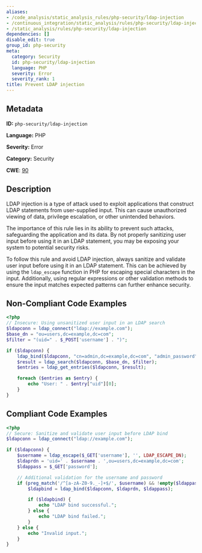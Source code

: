 ```yaml
---
aliases:
- /code_analysis/static_analysis_rules/php-security/ldap-injection
- /continuous_integration/static_analysis/rules/php-security/ldap-injection
- /static_analysis/rules/php-security/ldap-injection
dependencies: []
disable_edit: true
group_id: php-security
meta:
  category: Security
  id: php-security/ldap-injection
  language: PHP
  severity: Error
  severity_rank: 1
title: Prevent LDAP injection
---
```

<!--  SOURCED FROM https://github.com/DataDog/datadog-static-analyzer-rule-docs -->


## Metadata
**ID:** `php-security/ldap-injection`

**Language:** PHP

**Severity:** Error

**Category:** Security

**CWE**: [90](https://cwe.mitre.org/data/definitions/90.html)

## Description
LDAP injection is a type of attack used to exploit applications that construct LDAP statements from user-supplied input. This can cause unauthorized viewing of data, privilege escalation, or other unintended behaviors.

The importance of this rule lies in its ability to prevent such attacks, safeguarding the application and its data. By not properly sanitizing user input before using it in an LDAP statement, you may be exposing your system to potential security risks.

To follow this rule and avoid LDAP injection, always sanitize and validate user input before using it in an LDAP statement. This can be achieved by using the `ldap_escape` function in PHP for escaping special characters in the input. Additionally, using regular expressions or other validation methods to ensure the input matches expected patterns can further enhance security.

## Non-Compliant Code Examples
```php
<?php
// Insecure: Using unsanitized user input in an LDAP search
$ldapconn = ldap_connect("ldap://example.com");
$base_dn = "ou=users,dc=example,dc=com";
$filter = "(uid=" . $_POST['username'] . ")";

if ($ldapconn) {
    ldap_bind($ldapconn, "cn=admin,dc=example,dc=com", "admin_password");
    $result = ldap_search($ldapconn, $base_dn, $filter);
    $entries = ldap_get_entries($ldapconn, $result);

    foreach ($entries as $entry) {
        echo "User: " . $entry["uid"][0];
    }
}
```

## Compliant Code Examples
```php
<?php
// Secure: Sanitize and validate user input before LDAP bind
$ldapconn = ldap_connect("ldap://example.com");

if ($ldapconn) {
    $username = ldap_escape($_GET['username'], '', LDAP_ESCAPE_DN);
    $ldaprdn = 'uid=' . $username . ',ou=users,dc=example,dc=com';
    $ldappass = $_GET['password'];

    // Additional validation for the username and password
    if (preg_match('/^[a-zA-Z0-9._-]+$/', $username) && !empty($ldappass)) {
        $ldapbind = ldap_bind($ldapconn, $ldaprdn, $ldappass);

        if ($ldapbind) {
            echo "LDAP bind successful.";
        } else {
            echo "LDAP bind failed.";
        }
    } else {
        echo "Invalid input.";
    }
}
```
